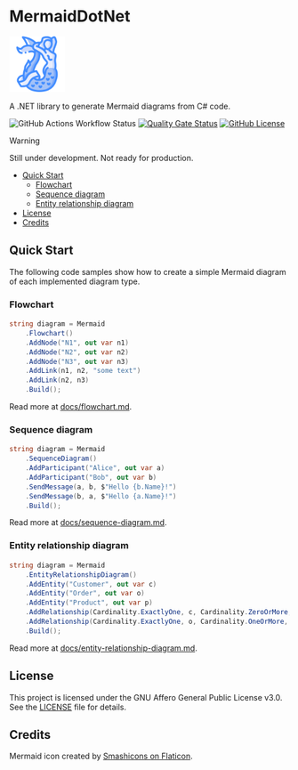 # MermaidDotNet <!-- omit from toc -->

<img src="./mermaid.png" alt="Mermaid icon" width="100"/>

A .NET library to generate Mermaid diagrams from C# code.

![GitHub Actions Workflow Status](https://img.shields.io/github/actions/workflow/status/FoggyBalrog/MermaidDotNet/main-workflow.yml)
[![Quality Gate Status](https://sonarcloud.io/api/project_badges/measure?project=FoggyBalrog_MermaidDotNet&metric=alert_status)](https://sonarcloud.io/summary/new_code?id=FoggyBalrog_MermaidDotNet)
[![GitHub License](https://img.shields.io/github/license/FoggyBalrog/MermaidDotNet)](LICENSE)

> [!WARNING]  
> Still under development. Not ready for production.

- [Quick Start](#quick-start)
  - [Flowchart](#flowchart)
  - [Sequence diagram](#sequence-diagram)
  - [Entity relationship diagram](#entity-relationship-diagram)
- [License](#license)
- [Credits](#credits)

## Quick Start

The following code samples show how to create a simple Mermaid diagram of each implemented diagram type.

### Flowchart

```csharp
string diagram = Mermaid
    .Flowchart()
    .AddNode("N1", out var n1)
    .AddNode("N2", out var n2)
    .AddNode("N3", out var n3)
    .AddLink(n1, n2, "some text")
    .AddLink(n2, n3)
    .Build();
```

Read more at [docs/flowchart.md](docs/flowchart.md).

### Sequence diagram

```csharp
string diagram = Mermaid
    .SequenceDiagram()
    .AddParticipant("Alice", out var a)
    .AddParticipant("Bob", out var b)
    .SendMessage(a, b, $"Hello {b.Name}!")
    .SendMessage(b, a, $"Hello {a.Name}!")
    .Build();
```

Read more at [docs/sequence-diagram.md](docs/sequence-diagram.md).

### Entity relationship diagram

```csharp
string diagram = Mermaid
    .EntityRelationshipDiagram()
    .AddEntity("Customer", out var c)
    .AddEntity("Order", out var o)
    .AddEntity("Product", out var p)
    .AddRelationship(Cardinality.ExactlyOne, c, Cardinality.ZeroOrMore, o, "places")
    .AddRelationship(Cardinality.ExactlyOne, o, Cardinality.OneOrMore, p, "contains")
    .Build();
```

Read more at [docs/entity-relationship-diagram.md](docs/entity-relationship-diagram.md).

## License

This project is licensed under the GNU Affero General Public License v3.0. See the [LICENSE](LICENSE) file for details.

## Credits

Mermaid icon created by [Smashicons on Flaticon](https://www.flaticon.com/authors/smashicons).